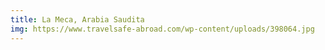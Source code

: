 ```yaml
---
title: La Meca, Arabia Saudita 
img: https://www.travelsafe-abroad.com/wp-content/uploads/398064.jpg
---
```

